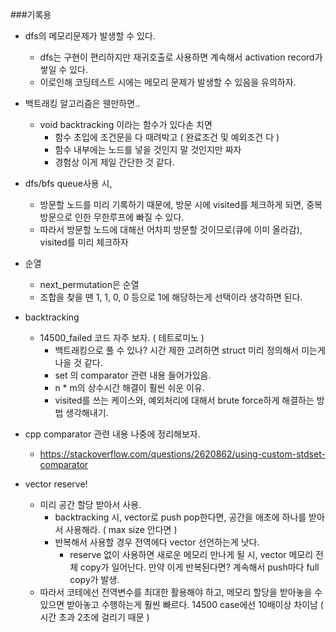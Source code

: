 ###기록용
* dfs의 메모리문제가 발생할 수 있다.
    * dfs는 구현이 편리하지만 재귀호출로 사용하면 계속해서 activation record가 쌓일 수 있다.
    * 이로인해 코딩테스트 시에는 메모리 문제가 발생할 수 있음을 유의하자.

* 백트래킹 알고리즘은 웬만하면..
    * void backtracking 이라는 함수가 있다손 치면
        * 함수 초입에 조건문을 다 때려박고 ( 완료조건 및 예외조건 다 )
        * 함수 내부에는 노드를 넣을 것인지 말 것인지만 짜자
        * 경험상 이게 제일 간단한 것 같다.

* dfs/bfs queue사용 시,
   * 방문할 노드를 미리 기록하기 때문에, 방문 시에 visited를 체크하게 되면, 중복 방문으로 인한 무한루프에 빠질 수 있다.
   * 따라서 방문할 노드에 대해선 어차피 방문할 것이므로(큐에 이미 올라감), visited를 미리 체크하자

* 순열
    * next_permutation은 순열
    * 조합을 찾을 땐 1, 1, 0, 0 등으로 1에 해당하는게 선택이라 생각하면 된다.
* backtracking
    * 14500_failed  코드 자주 보자. ( 테트로미노 )
        * 백트래킹으로 풀 수 있나? 시간 제한 고려하면 struct 미리 정의해서 미는게 나을 것 같다.
        * set 의 comparator 관련 내용 들어가있음.
        * n * m의 상수시간 해결이 훨씬 쉬운 이유.
        * visited를 쓰는 케이스와, 예외처리에 대해서 brute force하게 해결하는 방법 생각해내기.

* cpp comparator 관련 내용 나중에 정리해보자.
    * https://stackoverflow.com/questions/2620862/using-custom-stdset-comparator

* vector reserve!
    * 미리 공간 할당 받아서 사용.
        * backtracking 시, vector로 push pop한다면, 공간을 애초에 하나를 받아서 사용해라. ( max size 안다면 )
        * 반복해서 사용할 경우 전역에다 vector 선언하는게 낫다.
            * reserve 없이 사용하면 새로운 메모리 만나게 될 시, vector 메모리 전체 copy가 일어난다. 만약 이게 반복된다면? 계속해서 push마다 full copy가 발생.
    * 따라서 코테에선 전역변수를 최대한 활용해야 하고, 메모리 할당을 받아놓을 수 있으면 받아놓고 수행하는게 훨씬 빠르다.
        14500 case에선 10배이상 차이남 ( 시간 초과 2초에 걸리기 때문 )